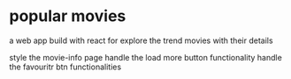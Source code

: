 # popular movies 
a web app build with react for explore the trend movies with their details 


style the movie-info page 
handle the load more button functionality 
handle the favouritr btn functionalities
